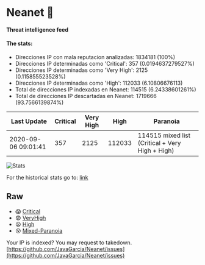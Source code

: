 # Neanet :hocho:
#### Threat intelligence feed
#### The stats:

- Direcciones IP con mala reputacion analizadas: 1834181 (100%)
- Direcciones IP determinadas como 'Critical':  357 (0.0194637279527%)
- Direcciones IP determinadas como 'Very High':  2125 (0.115855523528%)
- Direcciones IP determinadas como 'High':  112033 (6.10806676113)
- Total de direcciones IP indexadas en Neanet:  114515 (6.24338601261%)
- Total de direcciones IP descartadas en Neanet:  1719666 (93.7566139874%)

| Last Update | Critical | Very High | High | Paranoia |
| --- | --- | --- | --- | --- |
| 2020-09-06 09:01:41 | 357 | 2125 | 112033 | 114515 mixed list (Critical + Very High + High)|

![Stats](https://docs.google.com/spreadsheets/d/e/2PACX-1vSnaNMIXVabIpDJjufMlzH7poXnshF3mgd8Is1g9ytUEzVsP5my4Trn8f-xkoLLQ38xpL3HtmUexLo6/pubchart?oid=501124687&format=image)

For the historical stats go to: [link](/stats.csv)
## Raw
- :scream: [Critical](https://raw.githubusercontent.com/JavaGarcia/Neanet/master/blacklists/neanet_critical.txt)
- :fearful: [VeryHigh](https://raw.githubusercontent.com/JavaGarcia/Neanet/master/blacklists/neanet_veryHigh.txtt)
- :frowning: [High](https://raw.githubusercontent.com/JavaGarcia/Neanet/master/blacklists/neanet_high.txt)
- :dizzy_face: [Mixed-Paranoia](https://raw.githubusercontent.com/JavaGarcia/Neanet/master/blacklists/neanet_all.txt)


Your IP is indexed? You may request to takedown. [https://github.com/JavaGarcia/Neanet/issues](https://github.com/JavaGarcia/Neanet/issues)










































































































































































































































































































































































































































































































































































































